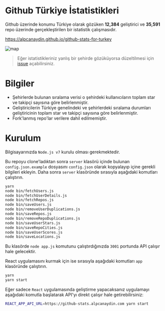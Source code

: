 # Github Türkiye İstatistikleri

Github üzerinde konumu Türkiye olarak gözüken **12,384** geliştirici ve **35,591** repo üzerinde gerçekleştirilen bir istatistik çalışmasıdır.

https://alpcanaydin.github.io/github-stats-for-turkey

![map](https://cloud.githubusercontent.com/assets/1801024/24866687/9951125c-1e13-11e7-996c-92addcddd8a2.jpg)

> Eğer istatistikleriniz yanlış bir şehirde gözüküyorsa düzeltilmesi için [issue](https://github.com/alpcanaydin/github-stats-for-turkey/issues/new) açabilirsiniz.

# Bilgiler

* Şehirlerde bulunan sıralama verisi o şehirdeki kullanıcıların toplam star ve takipçi sayısına göre belirlenmiştir.
* Geliştiricilerin Türkiye genelindeki ve şehirlerdeki sıralama durumları geliştiricinin toplam star ve takipçi sayısına göre belirlenmiştir.
* Fork'lanmış repo'lar verilere dahil edilmemiştir.

# Kurulum

Bilgisayarınızda `Node.js v7` kurulu olması gerekmektedir.

Bu repoyu clone'ladıktan sonra `server` klasörü içinde bulunan `config.json.example` dosyasını `config.json` olarak kopyalayıp içine gerekli bilgileri ekleyin. Daha sonra `server` klasöründe sırasıyla aşağıdaki komutları çalıştırın.

```bash
yarn
node bin/fetchUsers.js
node bin/fetchUserDetails.js
node bin/fetchRepos.js
node bin/saveUsers.js
node bin/removeUserDuplications.js
node bin/saveRepos.js
node bin/removeRepoDuplications.js
node bin/saveUserStars.js
node bin/saveRepoCities.js
node bin/saveUserScores.js
node bin/saveLocations.js
```

Bu klasörde `node app.js` komutunu çalıştırdığınızda `3001` portunda API çalışır hale gelecektir.

React uygulamasını kurmak için ise sırasıyla aşağıdaki komutları `app` klasöründe çalıştırın.

```bash
yarn
yarn start
```

Eğer sadece `React` uygulamasında geliştirme yapacaksanız uygulamayı aşağıdaki komutla başlatarak API'yı direkt
çalışır hale getirebilirsiniz:

```bash
REACT_APP_API_URL=https://github-stats.alpcanaydin.com yarn start
```

